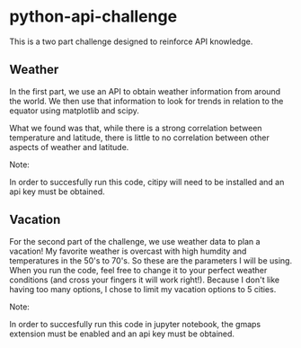 # python-api-challenge

This is a two part challenge designed to reinforce API knowledge.

## Weather
In the first part, we use an API to obtain weather information from around the world. We then use that information to look for trends in relation to the equator using matplotlib and scipy.

What we found was that, while there is a strong correlation between temperature and latitude, there is little to no correlation between other aspects of weather and latitude. 

Note:

In order to succesfully run this code, citipy will need to be installed and an api key must be obtained.

## Vacation

For the second part of the challenge, we use weather data to plan a vacation! My favorite weather is overcast with high humdity and temperatures in the 50's to 70's. So these are the parameters I will be using. When you run the code, feel free to change it to your perfect weather conditions (and cross your fingers it will work right!). Because I don't like having too many options, I chose to limit my vacation options to 5 cities. 


Note:

In order to succesfully run this code in jupyter notebook, the gmaps extension must be enabled and an api key must be obtained.
